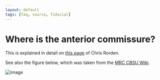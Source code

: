 ```yaml
---
layout: default
tags: [faq, source, fiducial]
---
```


# Where is the anterior commissure?

This is explained in detail on [this page](http://people.cas.sc.edu/rorden/anatomy/na_ac.html) of Chris Rorden.

See also the figure below, which was taken from the [MRC CBSU Wiki](http://imaging.mrc-cbu.cam.ac.uk/imaging/NeuroanatomyTutorial).

![image](/media/faq/acpcline.png@)
